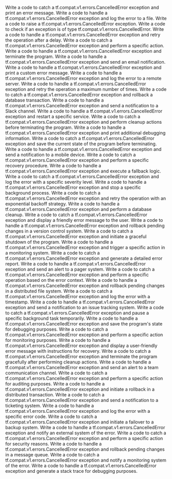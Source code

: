 Write a code to catch a tf.compat.v1.errors.CancelledError exception and print an error message.
Write a code to handle a tf.compat.v1.errors.CancelledError exception and log the error to a file.
Write a code to raise a tf.compat.v1.errors.CancelledError exception.
Write a code to check if an exception is of type tf.compat.v1.errors.CancelledError.
Write a code to handle a tf.compat.v1.errors.CancelledError exception and retry the operation after a delay.
Write a code to catch a tf.compat.v1.errors.CancelledError exception and perform a specific action.
Write a code to handle a tf.compat.v1.errors.CancelledError exception and terminate the program.
Write a code to handle a tf.compat.v1.errors.CancelledError exception and send an email notification.
Write a code to handle a tf.compat.v1.errors.CancelledError exception and print a custom error message.
Write a code to handle a tf.compat.v1.errors.CancelledError exception and log the error to a remote server.
Write a code to handle a tf.compat.v1.errors.CancelledError exception and retry the operation a maximum number of times.
Write a code to catch a tf.compat.v1.errors.CancelledError exception and rollback a database transaction.
Write a code to handle a tf.compat.v1.errors.CancelledError exception and send a notification to a Slack channel.
Write a code to handle a tf.compat.v1.errors.CancelledError exception and restart a specific service.
Write a code to catch a tf.compat.v1.errors.CancelledError exception and perform cleanup actions before terminating the program.
Write a code to handle a tf.compat.v1.errors.CancelledError exception and print additional debugging information.
Write a code to catch a tf.compat.v1.errors.CancelledError exception and save the current state of the program before terminating.
Write a code to handle a tf.compat.v1.errors.CancelledError exception and send a notification to a mobile device.
Write a code to catch a tf.compat.v1.errors.CancelledError exception and perform a specific recovery procedure.
Write a code to handle a tf.compat.v1.errors.CancelledError exception and execute a fallback logic.
Write a code to catch a tf.compat.v1.errors.CancelledError exception and log the error with a specific severity level.
Write a code to handle a tf.compat.v1.errors.CancelledError exception and stop a specific background process.
Write a code to catch a tf.compat.v1.errors.CancelledError exception and retry the operation with an exponential backoff strategy.
Write a code to handle a tf.compat.v1.errors.CancelledError exception and perform a database cleanup.
Write a code to catch a tf.compat.v1.errors.CancelledError exception and display a friendly error message to the user.
Write a code to handle a tf.compat.v1.errors.CancelledError exception and rollback pending changes in a version control system.
Write a code to catch a tf.compat.v1.errors.CancelledError exception and initiate a graceful shutdown of the program.
Write a code to handle a tf.compat.v1.errors.CancelledError exception and trigger a specific action in a monitoring system.
Write a code to catch a tf.compat.v1.errors.CancelledError exception and generate a detailed error report.
Write a code to handle a tf.compat.v1.errors.CancelledError exception and send an alert to a pager system.
Write a code to catch a tf.compat.v1.errors.CancelledError exception and perform a specific operation based on the error context.
Write a code to handle a tf.compat.v1.errors.CancelledError exception and rollback pending changes in a distributed file system.
Write a code to catch a tf.compat.v1.errors.CancelledError exception and log the error with a timestamp.
Write a code to handle a tf.compat.v1.errors.CancelledError exception and send a notification to an issue tracking system.
Write a code to catch a tf.compat.v1.errors.CancelledError exception and pause a specific background task temporarily.
Write a code to handle a tf.compat.v1.errors.CancelledError exception and save the program's state for debugging purposes.
Write a code to catch a tf.compat.v1.errors.CancelledError exception and perform a specific action for monitoring purposes.
Write a code to handle a tf.compat.v1.errors.CancelledError exception and display a user-friendly error message with instructions for recovery.
Write a code to catch a tf.compat.v1.errors.CancelledError exception and terminate the program gracefully after performing cleanup actions.
Write a code to handle a tf.compat.v1.errors.CancelledError exception and send an alert to a team communication channel.
Write a code to catch a tf.compat.v1.errors.CancelledError exception and perform a specific action for auditing purposes.
Write a code to handle a tf.compat.v1.errors.CancelledError exception and initiate a rollback in a distributed transaction.
Write a code to catch a tf.compat.v1.errors.CancelledError exception and send a notification to a ticketing system.
Write a code to handle a tf.compat.v1.errors.CancelledError exception and log the error with a specific error code.
Write a code to catch a tf.compat.v1.errors.CancelledError exception and initiate a failover to a backup system.
Write a code to handle a tf.compat.v1.errors.CancelledError exception and notify an external system of the error.
Write a code to catch a tf.compat.v1.errors.CancelledError exception and perform a specific action for security reasons.
Write a code to handle a tf.compat.v1.errors.CancelledError exception and rollback pending changes in a message queue.
Write a code to catch a tf.compat.v1.errors.CancelledError exception and notify a monitoring system of the error.
Write a code to handle a tf.compat.v1.errors.CancelledError exception and generate a stack trace for debugging purposes.